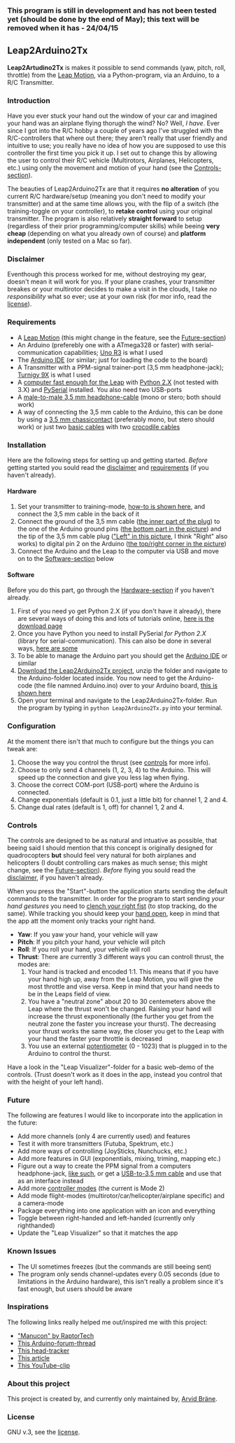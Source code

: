 ### This program is still in development and has not been tested yet (should be done by the end of May); this text will be removed when it has - 24/04/15

## Leap2Arduino2Tx
**Leap2Artudino2Tx** is makes it possible to send commands (yaw, pitch, roll, throttle) from the [Leap Motion](https://www.leapmotion.com/), via a Python-program, via an Arduino, to a R/C Transmitter. 


### Introduction
Have you ever stuck your hand out the window of your car and imagined your hand was an airplane flying thorugh the wind? No? Well, *I have*. Ever since I got into the R/C hobby a couple of years ago I've struggled with the R/C-controllers that where out there; they aren't really that user friendly and intuitive to use; you really have no idea of how you are supposed to use this controller the first time you pick it up. I set out to change this by allowing the user to control their R/C vehicle (Multirotors, Airplanes, Helicopters, etc.) using only the movement and motion of your hand (see the [Controls-section](#controls)). 

The beauties of Leap2Arduino2Tx are that it requires **no alteration** of you current R/C hardware/setup (meaning you don't need to modify your transmitter) and at the same time allows you, with the flip of a switch (the training-toggle on your controller), to **retake control** using your original transmitter. The program is also relatively **straight forward** to setup (regardless of their prior programming/computer skills) while beeing **very cheap** (depending on what you already own of course) and **platform independent** (only tested on a Mac so far).


### Disclaimer
Eventhough this process worked for me, without destroying my gear, doesn't mean it will work for you. If your plane crashes, your transmitter breakes or your multirotor decides to make a visit in the clouds, I take *no responsibility* what so ever; use at your own risk (for mor info, read the [license](https://github.com/Kodagrux/Leap2Arduino2Tx/blob/master/LICENSE.txt)).


### Requirements
* A [Leap Motion](https://www.leapmotion.com/) (this might change in the feature, see the [Future-section](#future))
* An Arduino (preferebly one with a ATmega328 or faster) with serial-communication capabilities; [Uno R3](http://www.arduino.cc/en/Main/ArduinoBoardUno) is what I used
* The [Arduino IDE](http://www.arduino.cc/en/main/Software) (or similar; just for loading the code to the board)
* A Transmitter with a PPM-signal trainer-port (3,5 mm headphone-jack); [Turnigy 9X](http://www.hobbyking.com/hobbyking/store/__8992__Turnigy_9X_9Ch_Transmitter_w_Module_8ch_Receiver_Mode_2_v2_Firmware_.html) is what I used
* A [computer fast enough for the Leap](https://support.leapmotion.com/entries/39315178-What-are-the-system-requirements-) with [Python 2.X](https://www.python.org/downloads/) (not tested with 3.X) and [PySerial](https://pypi.python.org/pypi/pyserial) installed. You also need two USB-ports
* A [male-to-male 3,5 mm headphone-cable](https://cdn.shopify.com/s/files/1/0094/2742/products/3-55_aux_1024x1024.jpg?v=1322417365) (mono or stero; both should work)
* A way of connecting the 3,5 mm cable to the Arduino, this can be done by using a [3,5 mm chassicontact](http://www.kjell.com/image/Product_130399735477928341/full/1) (preferably mono, but stero should work) or just two [basic cables](http://www.sweetpeas.se/img/p/165-378-thickbox.jpg) with two [crocodile cables](http://ecx.images-amazon.com/images/I/41rwSISTWzL._SX355_.jpg)


### Installation
Here are the following steps for setting up and getting started. *Before* getting started you sould read the [disclaimer](#disclaimer) and [requirements](#requirements) (if you haven't already).


#### Hardware
1. Set your transmitter to training-mode, [how-to is shown here](https://www.youtube.com/watch?v=G_YuBu1E8iI), and connect the 3,5 mm cable in the back of it
2. Connect the ground of the 3,5 mm cable ([the inner part of the plug](http://www.talkandroid.com/wp-content/uploads/2010/06/pinout-audio1.png?3995d3)) to the one of the Arduino ground pins ([the bottom part in the picture](http://thietbichetao.com/wp-content/uploads/2014/03/arduino_uno_R3_pinout.jpg)) and the tip of the 3,5 mm cable plug (["Left" in this picture](http://www.talkandroid.com/wp-content/uploads/2010/06/pinout-audio1.png?3995d3), I think "Right" also works) to digital pin 2 on the Arduino ([the top/right corner in the picture](http://thietbichetao.com/wp-content/uploads/2014/03/arduino_uno_R3_pinout.jpg))
3. Connect the Arduino and the Leap to the computer via USB and move on to the [Software-section](#software) below


#### Software
Before you do this part, go through the [Hardware-section](#hardware) if you haven't already.

1. First of you need yo get Python 2.X (if you don't have it already), there are several ways of doing this and lots of tutorials online, [here is the download page](https://www.python.org/downloads/)
2. Once you have Python you need to install PySerial *for Python 2.X* (library for serial-communication). This can also be done in several ways, [here are some](http://pyserial.sourceforge.net/pyserial.html#installation)
3. To be able to manage the Arduino part you should get the [Arduino IDE](http://www.arduino.cc/en/main/Software) or similar
4. [Download the Leap2Arduino2Tx project](https://github.com/Kodagrux/Leap2Arduino2Tx/archive/master.zip), unzip the folder and navigate to the Arduino-folder located inside. You now need to get the Arduino-code (the file namned Arduino.ino) over to your Arduino board, [this is shown here](https://www.youtube.com/watch?v=kLd_JyvKV4Y)
5. Open your terminal and navigate to the Leap2Arduino2Tx-folder. Run the program by typing in `python Leap2Arduino2Tx.py` into your terminal. 


### Configuration
At the moment there isn't that much to configure but the things you can tweak are:

1. Choose the way you control the thrust (see [controls](#controls) for more info).
2. Choose to only send 4 channels (1, 2, 3, 4) to the Arduino. This will speed up the connection and give you less lag when flying.
3. Choose the correct COM-port (USB-port) where the Arduino is connected.
4. Change exponentials (default is 0.1, just a little bit) for channel 1, 2 and 4.
5. Change dual rates (default is 1, off) for channel 1, 2 and 4.


### Controls
The controls are designed to be as natural and intuative as possible, that beeing said I should mention that this concept is originally designed for quadrocopters **but** should feel very natural for both airplanes and helicopters (I doubt controlling cars makes as much sense; this might change, see the [Future-section](#future)). *Before* flying you sould read the [disclaimer](#disclaimer), if you haven't already.

When you press the "Start"-button the application starts sending the default commands to the transmitter. In order for the program to start sending *your hand gestures* you need to [clench your right fist](http://static.ddmcdn.com/gif/blogs/6a00d8341bf67c53ef0134885141e4970c-500wi.jpg) (to stop tracking, do the same). While tracking you should keep your [hand open](http://www.corbisimages.com/images/Corbis-42-23884189.jpg?size=67&uid=629fc857-b72f-488b-9eec-382be22cbfbf), keep in mind that the app att the moment only tracks your right hand.

* **Yaw**: If you yaw your hand, your vehicle will yaw 
* **Pitch**: If you pitch your hand, your vehicle will pitch
* **Roll**: If you roll your hand, your vehicle will roll
* **Thrust**: There are currently 3 different ways you can controll thrust, the modes are:
	1. Your hand is tracked and encoded 1:1. This means that if you have your hand high up, away from the Leap Motion, you will give the most throttle and vise versa. Keep in mind that your hand needs to be in the Leaps field of view.
	2. You have a "neutral zone" about 20 to 30 centemeters above the Leap where the thrust won't be changed. Raising your hand will increase the thrust exponentionally (the further you get from the neutral zone the faster you increase your thurst). The decreasing your thrust works the same way, the closer you get to the Leap with your hand the faster your throttle is decreased
	3. You use an external [potentiometer](http://en.wikipedia.org/wiki/Potentiometer) (0 - 1023) that is plugged in to the Arduino to control the thurst.

Have a look in the "Leap Visualizer"-folder for a basic web-demo of the controls. (Trust doesn't work as it does in the app, instead you control that with the height of your left hand).


### Future 
The following are features I would like to incorporate into the application in the future:

* Add more channels (only 4 are currently used) and features
* Test it with more transmitters (Futuba, Spektrum, etc.)
* Add more ways of controlling (JoySticks, Nunchucks, etc.)
* Add more features in GUI (exponentials, mixing, triming, mapping etc.)
* Figure out a way to create the PPM signal from a computers headphone-jack, [like such](https://github.com/kangsterizer/Audio_PPM_Linux), or get a [USB-to-3,5 mm cable](http://www.hobbyking.com/hobbyking/store/__24348__USB_Simulator_Lead_for_Turnigy_GTX3_Transmitter_VRC_Sim_Compatible.html) and use that as an interface instead
* Add more [controller modes](http://cdn.instructables.com/FNZ/WM1L/HINOEL7Z/FNZWM1LHINOEL7Z.LARGE.jpg) (the current is Mode 2)
* Add mode flight-modes (multirotor/car/helicopter/airplane specific) and a camera-mode
* Package everything into one application with an icon and everything
* Toggle between right-handed and left-handed (currently only righthanded)
* Update the "Leap Visualizer" so that it matches the app


### Known Issues
* The UI sometimes freezes (but the commands are still beeing sent)
* The program only sends channel-updates every 0.05 seconds (due to limitations in the Arduino hardware), this isn't really a problem since it's fast enough, but users should be aware


### Inspirations
The following links really helped me out/inspired me with this project:

* ["Manucon" by RaptorTech](https://github.com/RaptorTech/Manucon)
* [This Arduino-forum-thread](http://forum.arduino.cc/index.php?topic=8755.0)
* [This head-tracker](http://www.rcgroups.com/forums/showpost.php?p=21974105&postcount=1)
* [This article](http://www.min.at/prinz/?x=entry:entry130320-204119)
* [This YouTube-clip](https://www.youtube.com/watch?v=bBjPMjqcHAc&index=24&list=PLQeQz14wJz9wJsa7t_YXuZ6bZSYEfz1Tr)


### About this project
This project is created by, and currently only maintained by, [Arvid Bräne](http://arvidbrane.com).


### License
GNU v.3, see the [license](https://github.com/Kodagrux/Leap2Arduino2Tx/blob/master/LICENSE.txt). 